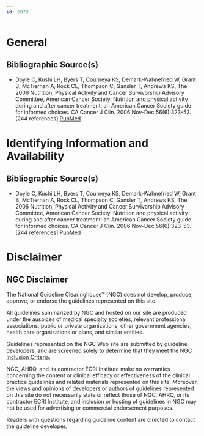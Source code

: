 ```yaml
---
id: 6079
---
```


# General

## Bibliographic Source(s)

- Doyle C, Kushi LH, Byers T, Courneya KS, Demark-Wahnefried W, Grant B, McTiernan A, Rock CL, Thompson C, Gansler T, Andrews KS, The 2006 Nutrition, Physical Activity and Cancer Survivorship Advisory Committee, American Cancer Society. Nutrition and physical activity during and after cancer treatment: an American Cancer Society guide for informed choices. CA Cancer J Clin. 2006 Nov-Dec;56(6):323-53. [244 references] [ PubMed ](http://www.ncbi.nlm.nih.gov/entrez/query.fcgi?cmd=Retrieve&db=pubmed&dopt=Abstract&list_uids=17135691)

# Identifying Information and Availability

## Bibliographic Source(s)

- Doyle C, Kushi LH, Byers T, Courneya KS, Demark-Wahnefried W, Grant B, McTiernan A, Rock CL, Thompson C, Gansler T, Andrews KS, The 2006 Nutrition, Physical Activity and Cancer Survivorship Advisory Committee, American Cancer Society. Nutrition and physical activity during and after cancer treatment: an American Cancer Society guide for informed choices. CA Cancer J Clin. 2006 Nov-Dec;56(6):323-53. [244 references] [ PubMed ](http://www.ncbi.nlm.nih.gov/entrez/query.fcgi?cmd=Retrieve&db=pubmed&dopt=Abstract&list_uids=17135691)

# Disclaimer

## NGC Disclaimer

The National Guideline Clearinghouse™ (NGC) does not develop, produce, approve, or endorse the guidelines represented on this site.

All guidelines summarized by NGC and hosted on our site are produced under the auspices of medical specialty societies, relevant professional associations, public or private organizations, other government agencies, health care organizations or plans, and similar entities.

Guidelines represented on the NGC Web site are submitted by guideline developers, and are screened solely to determine that they meet the [NGC Inclusion Criteria](/help-and-about/summaries/inclusion-criteria).

NGC, AHRQ, and its contractor ECRI Institute make no warranties concerning the content or clinical efficacy or effectiveness of the clinical practice guidelines and related materials represented on this site. Moreover, the views and opinions of developers or authors of guidelines represented on this site do not necessarily state or reflect those of NGC, AHRQ, or its contractor ECRI Institute, and inclusion or hosting of guidelines in NGC may not be used for advertising or commercial endorsement purposes.

Readers with questions regarding guideline content are directed to contact the guideline developer.

